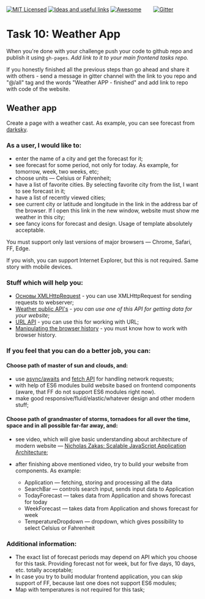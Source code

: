 [![MIT Licensed][icon-mit]][license]
[![Ideas and useful links][icon-ideas]][ideas]
[![Awesome][icon-awesome]][awesome]
&nbsp;&nbsp;&nbsp;&nbsp;&nbsp;&nbsp;
[![Gitter][icon-chat]][chat]

# Task 10: Weather App

When you're done with your challenge push your code to github repo and publish
it using `gh-pages`. _Add link to it to your main frontend tasks repo._

If you honestly finished all the previous steps than go ahead and share it with
others - send a message in gitter channel with the link to you repo and "@/all"
tag and the words "Weather APP - finished" and add link to repo with code of the
website.

## Weather app

Create a page with a weather cast. As example, you can see forecast from
[darksky](https://darksky.net/forecast/50.4501,30.5241/us12/en).

### As a user, I would like to:

* enter the name of a city and get the forecast for it;
* see forecast for some period, not only for today. As example, for
  tomorrow, week, two weeks, etc;
* choose units — Celsius or Fahrenheit;
* have a list of favorite cities. By selecting favorite city from the list, I
  want to see forecast in it;
* have a list of recently viewed cities;
* see current city or latitude and longitude in the link in the address bar of
  the browser. If I open this link in the new window, website must show me
  weather in this city;
* see fancy icons for forecast and design. Usage of template absolutely
  acceptable.

You must support only last versions of major browsers — Chrome, Safari, FF,
Edge.

If you wish, you can support Internet Explorer, but this is not required. Same
story with mobile devices.

### Stuff which will help you:

* [Основы XMLHttpRequest](https://learn.javascript.ru/ajax-xmlhttprequest) - you
  can use XMLHttpRequest for sending requests to webserver;
* [Weather public API's](https://github.com/toddmotto/public-apis#weather) -
  _you can use one of this API for getting data for your website_;
* [URL API](https://developer.mozilla.org/en-US/docs/Web/API/URL) - you can use
  this for working with URL;
* [Manipulating the browser history](https://developer.mozilla.org/en-US/docs/Web/API/History_API) -
  you must know how to work with browser history.

### If you feel that you can do a better job, you can:

#### Choose path of master of sun and clouds, and:

* use
  [async/awaits](https://medium.freecodecamp.org/javascript-from-callbacks-to-async-await-1cc090ddad99)
  and [fetch API](https://developer.mozilla.org/en-US/docs/Web/API/Fetch_API)
  for handling network requests;
* with help of ES6 modules build website based on frontend components (aware,
  that FF do not support ES6 modules right now).
* make good responsive/fluid/elastic/whatever design and other modern stuff;

#### Choose path of grandmaster of storms, tornadoes for all over the time, space and in all possible far-far away, and:

* see video, which will give basic understanding about architecture of modern
  website —
  [Nicholas Zakas: Scalable JavaScript Application Architecture](https://www.youtube.com/watch?v=vXjVFPosQHw);
* after finishing above mentioned video, try to build your website from
  components. As example:

  - Application — fetching, storing and processing all the data
  - SearchBar — controls search input, sends input data to Application
  - TodayForecast — takes data from Application and shows forecast for today
  - WeekForecast — takes data from Application and shows forecast for week
  - TemperatureDropdown — dropdown, which gives possibility to select Celsius or
    Fahrenheit

### Additional information:

* The exact list of forecast periods may depend on API which you choose for this
  task. Providing forecast not for week, but for five days, 10 days, etc.
  totally acceptable;
* In case you try to build modular frontend application, you can skip support
  of FF, because last one does not support ES6 modules;
* Map with temperatures is not required for this task;

<!-- [Test 11](test11.md) -->


[icon-chat]: https://badges.gitter.im/Kottans/frontend.svg
[icon-mit]: https://img.shields.io/badge/license-MIT-blue.svg
[icon-ideas]: https://img.shields.io/badge/google--doc-ideas-ff69b4.svg
[icon-awesome]: https://cdn.rawgit.com/sindresorhus/awesome/d7305f38d29fed78fa85652e3a63e154dd8e8829/media/badge.svg

[license]: https://github.com/Kottans/web/blob/master/LICENSE.md
[awesome]: https://github.com/sindresorhus/awesome#front-end-development
[ideas]: https://docs.google.com/spreadsheets/d/1bZJhYjK3VHOS2HmQb2Fs4aHfEBt8mp1F09j9nEEDaqE/edit#gid=818017811
[chat]: https://gitter.im/Kottans/frontend?utm_source=badge&utm_medium=badge&utm_campaign=pr-badge
